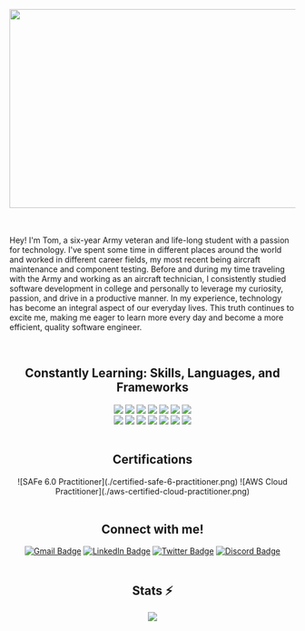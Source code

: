<p align="center"><img src="/1328866.png" width="600px" height="350px"></p>

<br/>

<p>Hey! I'm Tom, a six-year Army veteran and life-long student with a passion for technology. I've spent some time in different places around the world and worked in different career fields, my most recent being aircraft maintenance and component testing. Before and during my time traveling with the Army and working as an aircraft technician, I consistently studied software development in college and personally to leverage my curiosity, passion, and drive in a productive manner. In my experience, technology has become an integral aspect of our everyday lives. This truth continues to excite me, making me eager to learn more every day and become a more efficient, quality software engineer.</p>

<br/>

<h2 align="center">Constantly Learning: Skills, Languages, and Frameworks</h2>
  <div id="languagebadges1" align="center">
    <a title="Git" href="https://git-scm.com/doc" target="blank"><img src="https://skillicons.dev/icons?i=git"/></a>
    <a title="GitHub" href="https://docs.github.com/en" target="blank"><img src="https://skillicons.dev/icons?i=github"/></a>
    <a title="AWS" href="https://docs.aws.amazon.com/" target="blank"><img src="https://skillicons.dev/icons?i=aws"/></a>
    <a title="Docker" href="https://docs.docker.com/" target="blank"><img src="https://skillicons.dev/icons?i=docker"/></a>
    <a title="PostgreSQL" href="https://www.postgresql.org/docs/" target="blank"><img src="https://skillicons.dev/icons?i=postgres"/></a>
    <a title="Java" href="https://docs.oracle.com/en/java/" target="blank"><img src="https://skillicons.dev/icons?i=java"/></a>
    <a title="Django" href="https://docs.djangoproject.com/en/5.0/" target="blank"><img src="https://skillicons.dev/icons?i=django"/></a>
  </div>
  <div id="languagebadges2" align="center">
    <a title="Python" href="https://docs.python.org/3/" target="blank"><img src="https://skillicons.dev/icons?i=python"/></a>
    <a title="Node.js" href="https://nodejs.org/docs/latest/api/" target="blank"><img src="https://skillicons.dev/icons?i=nodejs"/></a>
    <a title="React" href="https://react.dev/" target="blank"><img src="https://skillicons.dev/icons?i=react"/></a>
    <a title="JavaScript" href="https://developer.mozilla.org/en-US/docs/Web/JavaScript" target="blank"><img src="https://skillicons.dev/icons?i=js"/></a>
    <a title="TypeScript" href="https://www.typescriptlang.org/docs/" target="blank"><img src="https://skillicons.dev/icons?i=ts"/></a>
    <a title="HTML" href="https://developer.mozilla.org/en-US/docs/Web/HTML" target="blank"><img src="https://skillicons.dev/icons?i=html"/></a>
    <a title="CSS" href="https://developer.mozilla.org/en-US/docs/Web/CSS" target="blank"><img src="https://skillicons.dev/icons?i=css"/></a>
  </div>

<br/>

<h2 align="center">Certifications</h2>
<div id="certifications" align="center">
  ![SAFe 6.0 Practitioner](./certified-safe-6-practitioner.png)
  ![AWS Cloud Practitioner](./aws-certified-cloud-practitioner.png)
</div>

<br/>

<h2 align="center">Connect with me!</h2>
<div id="connectbadges" align="center">
  <a href="mailto:thomas.childress02@gmail.com"><img src="https://img.shields.io/badge/Gmail-333333?style=for-the-badge&logo=gmail&logoColor=red" alt="Gmail Badge" target="_blank"/></a>
  <a href="https://www.linkedin.com/in/thomas-childress"><img src="https://img.shields.io/badge/LinkedIn-blue?style=for-the-badge&logo=linkedin&logoColor=white" alt="LinkedIn Badge" target="_blank"/></a>
  <a href="https://twitter.com/chil_tom2"><img src="https://img.shields.io/badge/X-000000?style=for-the-badge&logo=x&logoColor=white" alt="Twitter Badge" target="_blank"/></a>
  <a href="https://discordapp.com/users/chil.tom/"><img src="https://img.shields.io/badge/Discord-5865F2?style=for-the-badge&logo=discord&logoColor=white" alt="Discord Badge" target="_blank"/></a>
</div>

<br/>

<h2 align="center">Stats ⚡</h2>
<div id="statscontainer" align="center">
  <picture>
  <source
    srcset="https://github-readme-stats.vercel.app/api?username=chiltom&show_icons=true&theme=dracula"
    media="(prefers-color-scheme: dark)"
  />
  <source
    srcset="https://github-readme-stats.vercel.app/api?username=chiltom&show_icons=true&theme=gruvbox_light"
    media="(prefers-color-scheme: light), (prefers-color-scheme: no-preference)"
  />
  <img src="https://github-readme-stats.vercel.app/api?username=anuraghazra&show_icons=true" />
</picture>
</div>

<br/>
